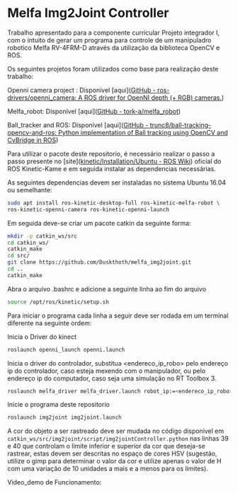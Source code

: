 # Melfa Img2Joint Controller

Trabalho apresentado para a componente curricular Projeto integrador I, com o intuito de gerar um programa para controle de um manipuladro robotico Melfa RV-4FRM-D através da utilização da biblioteca OpenCV e ROS.

Os seguintes projetos foram utilizados como base para realização deste trabalho:

Openni camera project : Disponível [aqui]([GitHub - ros-drivers/openni_camera: A ROS driver for OpenNI depth (+ RGB) cameras.](https://github.com/ros-drivers/openni_camera))

Melfa_robot: Disponível [aqui]([GitHub - tork-a/melfa_robot](https://github.com/tork-a/melfa_robot))

Ball_tracker and ROS: Disponível [aqui]([GitHub - trunc8/ball-tracking-opencv-and-ros: Python implementation of Ball tracking using OpenCV and CvBridge in ROS](https://github.com/trunc8/ball-tracking-opencv-and-ros))

Para utilizar o pacote deste repositorio, é necessário realizar o passo a passo presente no [site]([kinetic/Installation/Ubuntu - ROS Wiki](http://wiki.ros.org/kinetic/Installation/Ubuntu)) oficial do ROS Kinetic-Kame e em seguida instalar as dependencias necessárias.

As seguintes dependencias devem ser instaladas no sistema Ubuntu 16.04 ou semelhante:

```bash
sudo apt install ros-kinetic-desktop-full ros-kinetic-melfa-robot \
ros-kinetic-openni-camera ros-kinetic-openni-launch
```

Em seguida deve-se criar um pacote catkin da seguinte forma:

```bash
mkdir -p catkin_ws/src
cd catkin_ws/
catkin_make
cd src/
git clone https://github.com/Duskthoth/melfa_img2joint.git
cd ..
catkin_make
```

Abra o arquivo .bashrc e adicione a seguinte linha ao fim do arquivo

```bash
source /opt/ros/kinetic/setup.sh
```

Para iniciar o programa cada linha a seguir deve ser rodada em um terminal diferente na seguinte ordem:

Inicia o Driver do kinect

```bash
roslaunch openni_launch openni.launch
```

Inicia o driver do controlador, substitua <endereco_ip_robo> pelo endereço ip do controlador, caso esteja mexendo com o manipulador,  ou pelo endereço ip do computador, caso seja uma simulação no RT Toolbox 3.

```bash
roslaunch melfa_driver melfa_driver.launch robot_ip:=<endereco_ip_robo>
```

Inicie o programa deste repositorio

```bash
roslaunch img2joint img2joint.launch
```

A cor do objeto a ser rastreado deve ser mudada no código disponivel em `catkin_ws/src/img2joint/script/img2jointController.python` nas linhas 39 e 40 que controlam o limite inferior e superior da cor que deseja-se rastrear, estas devem ser descritas no espaço de cores HSV (sugestão, utilize o gimp para determinar o valor da cor e utilize apenas o valor de H com uma variação de 10 unidades a mais e a menos para os limites). 



Video_demo de Funcionamento:








